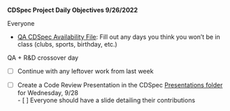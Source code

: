 **CDSpec Project Daily Objectives 9/26/2022** 

Everyone

* [QA CDSpec Availability File](https://docs.google.com/spreadsheets/d/14XzB-l-NpYjzZifEgkJxYghMT_p-vZwYvjKJIBBWDvk/edit#gid=1513700858): Fill out any days you think you won’t be in class (clubs, sports, birthday, etc.)

QA \+ R\&D crossover day

- [ ] Continue with any leftover work from last week  
- [ ] Create a Code Review Presentation in the CDSpec [Presentations folder](https://drive.google.com/drive/u/1/folders/0ANs620tj_ht8Uk9PVA) for Wednesday, 9/28  
      - [ ] Everyone should have a slide detailing their contributions

      